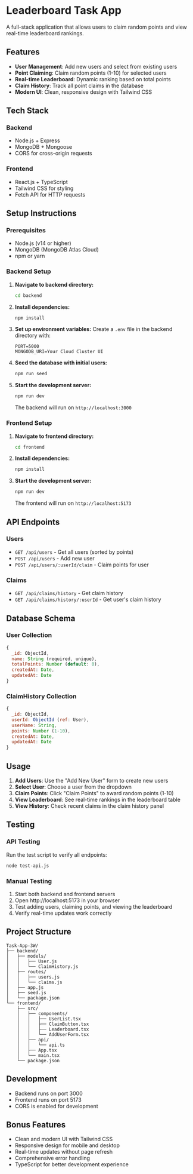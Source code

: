 # Leaderboard Task App

A full-stack application that allows users to claim random points and view real-time leaderboard rankings.

## Features

- **User Management**: Add new users and select from existing users
- **Point Claiming**: Claim random points (1-10) for selected users
- **Real-time Leaderboard**: Dynamic ranking based on total points
- **Claim History**: Track all point claims in the database
- **Modern UI**: Clean, responsive design with Tailwind CSS

## Tech Stack

### Backend
- Node.js + Express
- MongoDB + Mongoose
- CORS for cross-origin requests

### Frontend
- React.js + TypeScript
- Tailwind CSS for styling
- Fetch API for HTTP requests

## Setup Instructions

### Prerequisites
- Node.js (v14 or higher)
- MongoDB (MongoDB Atlas Cloud)
- npm or yarn

### Backend Setup

1. **Navigate to backend directory:**
   ```bash
   cd backend
   ```

2. **Install dependencies:**
   ```bash
   npm install
   ```

3. **Set up environment variables:**
   Create a `.env` file in the backend directory with:
   ```
   PORT=5000
   MONGODB_URI=Your Cloud Cluster UI
   ```
   

4. **Seed the database with initial users:**
   ```bash
   npm run seed
   ```

5. **Start the development server:**
   ```bash
   npm run dev
   ```

   The backend will run on `http://localhost:3000`

### Frontend Setup

1. **Navigate to frontend directory:**
   ```bash
   cd frontend
   ```

2. **Install dependencies:**
   ```bash
   npm install
   ```

3. **Start the development server:**
   ```bash
   npm run dev
   ```

   The frontend will run on `http://localhost:5173`

## API Endpoints

### Users
- `GET /api/users` - Get all users (sorted by points)
- `POST /api/users` - Add new user
- `POST /api/users/:userId/claim` - Claim points for user

### Claims
- `GET /api/claims/history` - Get claim history
- `GET /api/claims/history/:userId` - Get user's claim history

## Database Schema

### User Collection
```javascript
{
  _id: ObjectId,
  name: String (required, unique),
  totalPoints: Number (default: 0),
  createdAt: Date,
  updatedAt: Date
}
```

### ClaimHistory Collection
```javascript
{
  _id: ObjectId,
  userId: ObjectId (ref: User),
  userName: String,
  points: Number (1-10),
  createdAt: Date,
  updatedAt: Date
}
```

## Usage

1. **Add Users**: Use the "Add New User" form to create new users
2. **Select User**: Choose a user from the dropdown
3. **Claim Points**: Click "Claim Points" to award random points (1-10)
4. **View Leaderboard**: See real-time rankings in the leaderboard table
5. **View History**: Check recent claims in the claim history panel

## Testing

### API Testing
Run the test script to verify all endpoints:
```bash
node test-api.js
```

### Manual Testing
1. Start both backend and frontend servers
2. Open http://localhost:5173 in your browser
3. Test adding users, claiming points, and viewing the leaderboard
4. Verify real-time updates work correctly

## Project Structure

```
Task-App-3W/
├── backend/
│   ├── models/
│   │   ├── User.js
│   │   └── ClaimHistory.js
│   ├── routes/
│   │   ├── users.js
│   │   └── claims.js
│   ├── app.js
│   ├── seed.js
│   └── package.json
└── frontend/
    ├── src/
    │   ├── components/
    │   │   ├── UserList.tsx
    │   │   ├── ClaimButton.tsx
    │   │   ├── Leaderboard.tsx
    │   │   └── AddUserForm.tsx
    │   ├── api/
    │   │   └── api.ts
    │   ├── App.tsx
    │   └── main.tsx
    └── package.json
```

## Development

- Backend runs on port 3000
- Frontend runs on port 5173
- CORS is enabled for development

## Bonus Features

- Clean and modern UI with Tailwind CSS
- Responsive design for mobile and desktop
- Real-time updates without page refresh
- Comprehensive error handling
- TypeScript for better development experience 